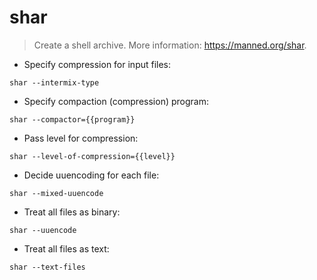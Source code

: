# shar

> Create a shell archive.
> More information: <https://manned.org/shar>.

- Specify compression for input files:

`shar --intermix-type`

- Specify compaction (compression) program:

`shar --compactor={{program}}`

- Pass level for compression:

`shar --level-of-compression={{level}}`

- Decide uuencoding for each file:

`shar --mixed-uuencode`

- Treat all files as binary:

`shar --uuencode`

- Treat all files as text:

`shar --text-files`
